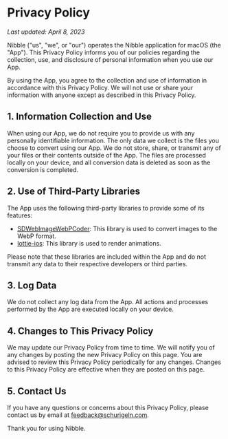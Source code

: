 # Privacy Policy

_Last updated: April 8, 2023_

Nibble ("us", "we", or "our") operates the Nibble application for macOS (the "App"). This Privacy Policy informs you of our policies regarding the collection, use, and disclosure of personal information when you use our App.

By using the App, you agree to the collection and use of information in accordance with this Privacy Policy. We will not use or share your information with anyone except as described in this Privacy Policy.

## 1. Information Collection and Use

When using our App, we do not require you to provide us with any personally identifiable information. The only data we collect is the files you choose to convert using our App. We do not store, share, or transmit any of your files or their contents outside of the App. The files are processed locally on your device, and all conversion data is deleted as soon as the conversion is completed.

## 2. Use of Third-Party Libraries

The App uses the following third-party libraries to provide some of its features:

- [SDWebImageWebPCoder](https://github.com/SDWebImage/SDWebImageWebPCoder): This library is used to convert images to the WebP format.
- [lottie-ios](https://github.com/airbnb/lottie-ios): This library is used to render animations.

Please note that these libraries are included within the App and do not transmit any data to their respective developers or third parties.

## 3. Log Data

We do not collect any log data from the App. All actions and processes performed by the App are executed locally on your device.

## 4. Changes to This Privacy Policy

We may update our Privacy Policy from time to time. We will notify you of any changes by posting the new Privacy Policy on this page. You are advised to review this Privacy Policy periodically for any changes. Changes to this Privacy Policy are effective when they are posted on this page.

## 5. Contact Us

If you have any questions or concerns about this Privacy Policy, please contact us by email at [feedback@schurigeln.com](mailto:feedback@schurigeln.com).

Thank you for using Nibble.
